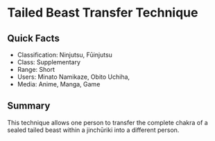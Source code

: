 # Tailed Beast Transfer Technique

## Quick Facts
- Classification: Ninjutsu, Fūinjutsu
- Class: Supplementary
- Range: Short
- Users: Minato Namikaze, Obito Uchiha,
- Media: Anime, Manga, Game

## Summary
This technique allows one person to transfer the complete chakra of a sealed tailed beast within a jinchūriki into a different person.
